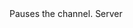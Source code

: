 <function name="Pause" parent="IGModAudioChannel" type="classfunc">
	<description>
		Pauses the channel.
		<added version="0.4"></added>
	</description>
	<realm>Server</realm>
</function>